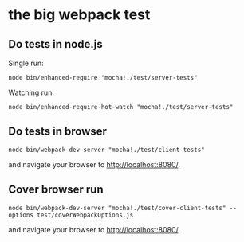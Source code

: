 # the big webpack test

## Do tests in node.js

Single run:

``` text
node bin/enhanced-require "mocha!./test/server-tests"
```

Watching run:

``` text
node bin/enhanced-require-hot-watch "mocha!./test/server-tests"
```

## Do tests in browser

``` text
node bin/webpack-dev-server "mocha!./test/client-tests"
```

and navigate your browser to [http://localhost:8080/](http://localhost:8080/).

## Cover browser run

``` text
node bin/webpack-dev-server "mocha!./test/cover-client-tests" --options test/coverWebpackOptions.js
```

and navigate your browser to [http://localhost:8080/](http://localhost:8080/).
